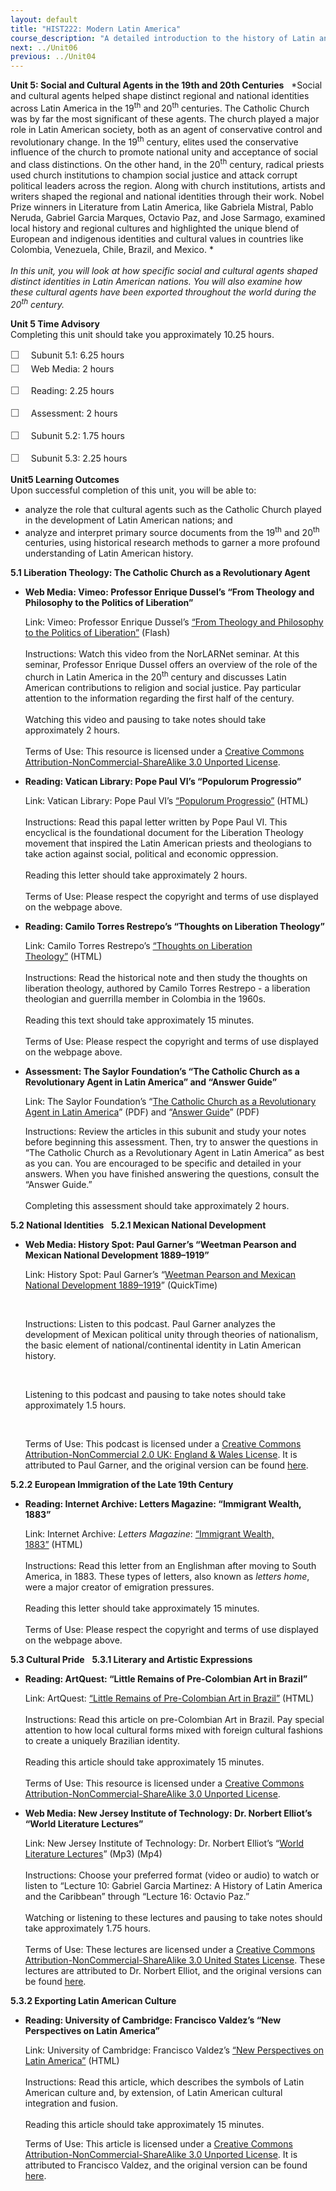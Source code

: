 ```yaml
---
layout: default
title: "HIST222: Modern Latin America"
course_description: "A detailed introduction to the history of Latin and South America from the 19th century to the present. Analyzes the region's independence movements and the creation of its modern nation-states."
next: ../Unit06
previous: ../Unit04
---
```

**Unit 5: Social and Cultural Agents in the 19th and 20th Centuries**
<span id="5"></span> 
*Social and cultural agents helped shape distinct regional and national
identities across Latin America in the 19<sup>th</sup> and
20<sup>th</sup> centuries. The Catholic Church was by far the most
significant of these agents. The church played a major role in Latin
American society, both as an agent of conservative control and
revolutionary change. In the 19<sup>th</sup> century, elites used the
conservative influence of the church to promote national unity and
acceptance of social and class distinctions. On the other hand, in the
20<sup>th</sup> century, radical priests used church institutions to
champion social justice and attack corrupt political leaders across the
region. Along with church institutions, artists and writers shaped the
regional and national identities through their work. Nobel Prize winners
in Literature from Latin America, like Gabriela Mistral, Pablo Neruda,
Gabriel Garcia Marques, Octavio Paz, and Jose Sarmago, examined local
history and regional cultures and highlighted the unique blend of
European and indigenous identities and cultural values in countries like
Colombia, Venezuela, Chile, Brazil, and Mexico. *  
    
 *In this unit, you will look at how specific social and cultural agents
shaped distinct identities in Latin American nations. You will also
examine how these cultural agents have been exported throughout the
world during the 20<sup>th</sup> century.*

**Unit 5 Time Advisory**  
Completing this unit should take you approximately 10.25 hours.  
  
 <span
style="color: rgb(85, 85, 85); font-family: 'Myriad Pro', 'Gill Sans', 'Gill Sans MT', Calibri, sans-serif; font-size: 16.363636016845703px; line-height: 21.81818199157715px;">☐
   </span>Subunit 5.1: 6.25 hours  
<span
style="color: rgb(85, 85, 85); font-family: 'Myriad Pro', 'Gill Sans', 'Gill Sans MT', Calibri, sans-serif; font-size: 16.363636016845703px; line-height: 21.81818199157715px;">☐
   </span>Web Media: 2 hours

<span
style="color: rgb(85, 85, 85); font-family: 'Myriad Pro', 'Gill Sans', 'Gill Sans MT', Calibri, sans-serif; font-size: 16.363636016845703px; line-height: 21.81818199157715px;">☐
   </span>Reading: 2.25 hours

<span
style="color: rgb(85, 85, 85); font-family: 'Myriad Pro', 'Gill Sans', 'Gill Sans MT', Calibri, sans-serif; font-size: 16.363636016845703px; line-height: 21.81818199157715px;">☐
   </span>Assessment: 2 hours

<span
style="color: rgb(85, 85, 85); font-family: 'Myriad Pro', 'Gill Sans', 'Gill Sans MT', Calibri, sans-serif; font-size: 16.363636016845703px; line-height: 21.81818199157715px;">☐
   </span>Subunit 5.2: 1.75 hours  
  
 <span
style="color: rgb(85, 85, 85); font-family: 'Myriad Pro', 'Gill Sans', 'Gill Sans MT', Calibri, sans-serif; font-size: 16.363636016845703px; line-height: 21.81818199157715px;">☐
   </span>Subunit 5.3: 2.25 hours

**Unit5 Learning Outcomes**  
Upon successful completion of this unit, you will be able to:
-   analyze the role that cultural agents such as the Catholic Church
    played in the development of Latin American nations; and
-   analyze and interpret primary source documents from the
    19<sup>th</sup> and 20<sup>th</sup> centuries, using historical
    research methods to garner a more profound understanding of Latin
    American history.

**5.1 Liberation Theology: The Catholic Church as a Revolutionary
Agent** <span id="5.1"></span> 
-   **Web Media: Vimeo: Professor Enrique Dussel’s “From Theology and
    Philosophy to the Politics of Liberation”**

    Link: Vimeo: Professor Enrique Dussel’s [“From Theology and
    Philosophy to the Politics of
    Liberation”](http://vimeo.com/40847247) (Flash)  
        
     Instructions: Watch this video from the NorLARNet seminar. At this
    seminar, Professor Enrique Dussel offers an overview of the role of
    the church in Latin America in the 20<sup>th</sup> century and
    discusses Latin American contributions to religion and social
    justice. Pay particular attention to the information regarding the
    first half of the century.   
        
     Watching this video and pausing to take notes should take
    approximately 2 hours.  
        
     Terms of Use: This resource is licensed under a [Creative Commons
    Attribution-NonCommercial-ShareAlike 3.0 Unported
    License](http://creativecommons.org/licenses/by-nc-sa/3.0/).

-   **Reading: Vatican Library: Pope Paul VI’s “Populorum Progressio”**

    Link: Vatican Library: Pope Paul VI’s [“Populorum
    Progressio”](http://www.vatican.va/holy_father/paul_vi/encyclicals/documents/hf_p-vi_enc_26031967_populorum_en.html) (HTML)  
        
     Instructions: Read this papal letter written by Pope Paul VI. This
    encyclical is the foundational document for the Liberation Theology
    movement that inspired the Latin American priests and theologians to
    take action against social, political and economic oppression.  
        
     Reading this letter should take approximately 2 hours.  
        
     Terms of Use: Please respect the copyright and terms of use
    displayed on the webpage above.

-   **Reading: Camilo Torres Restrepo’s “Thoughts on Liberation
    Theology”**

    Link: Camilo Torres Restrepo’s [“Thoughts on Liberation
    Theology”](http://faculty.chass.ncsu.edu/slatta/hi216/documents/torres.htm) (HTML)  
        
     Instructions: Read the historical note and then study the thoughts
    on liberation theology, authored by Camilo Torres Restrepo - a
    liberation theologian and guerrilla member in Colombia in the
    1960s.  
        
     Reading this text should take approximately 15 minutes.  
        
     Terms of Use: Please respect the copyright and terms of use
    displayed on the webpage above.

-   **Assessment: The Saylor Foundation’s “The Catholic Church as a
    Revolutionary Agent in Latin America” and “Answer Guide”**

    Link: The Saylor Foundation’s “[The Catholic Church as a
    Revolutionary Agent in Latin
    America](https://resources.saylor.org/wwwresources/archived/site/wp-content/uploads/2012/07/HIST222-Assessment-5.FINAL_.pdf)”
    (PDF) and “[Answer
    Guide](https://resources.saylor.org/wwwresources/archived/site/wp-content/uploads/2012/07/HIST222-Assessment-5-Answer-Guide.FINAL_.pdf)”
    (PDF)  
      
     Instructions: Review the articles in this subunit and study your
    notes before beginning this assessment. Then, try to answer the
    questions in “The Catholic Church as a Revolutionary Agent in Latin
    America” as best as you can. You are encouraged to be specific and
    detailed in your answers. When you have finished answering the
    questions, consult the “Answer Guide.”    
        
     Completing this assessment should take approximately 2 hours.

**5.2 National Identities** <span id="5.2"></span> 
**5.2.1 Mexican National Development** <span id="5.2.1"></span> 
-   **Web Media: History Spot: Paul Garner’s “Weetman Pearson and
    Mexican National Development 1889–1919”**

    Link: History Spot: Paul Garner’s “[Weetman Pearson and Mexican
    National Development
    1889–1919](http://historyspot.org.uk/podcasts/latin-american-history/weetman-pearson-and-mexican-national-development-1889-1919)”
    (QuickTime)

     

    Instructions: Listen to this podcast. Paul Garner analyzes the
    development of Mexican political unity through theories of
    nationalism, the basic element of national/continental identity in
    Latin American history.

     

    Listening to this podcast and pausing to take notes should take
    approximately 1.5 hours.

     

    Terms of Use: This podcast is licensed under a [Creative Commons
    Attribution-NonCommercial 2.0 UK: England & Wales
    License](http://creativecommons.org/licenses/by-nc/2.0/uk/). It is
    attributed to Paul Garner, and the original version can be found
    [here](http://historyspot.org.uk/podcasts/latin-american-history/weetman-pearson-and-mexican-national-development-1889-1919). 

**5.2.2 European Immigration of the Late 19th Century** <span
id="5.2.2"></span> 
-   **Reading: Internet Archive: Letters Magazine: “Immigrant Wealth,
    1883”**

    Link: Internet Archive: *Letters Magazine*: [“Immigrant Wealth,
    1883”](http://web.archive.org/web/19981203161408/http:/www.signature.pair.com/letters/archive/argentina.html) (HTML)  
        
     Instructions: Read this letter from an Englishman after moving to
    South America, in 1883. These types of letters, also known as
    *letters home*, were a major creator of emigration pressures.  
        
     Reading this letter should take approximately 15 minutes.  
        
     Terms of Use: Please respect the copyright and terms of use
    displayed on the webpage above.

**5.3 Cultural Pride** <span id="5.3"></span> 
**5.3.1 Literary and Artistic Expressions** <span id="5.3.1"></span> 
-   **Reading: ArtQuest: “Little Remains of Pre-Colombian Art in
    Brazil”**

    Link: ArtQuest: [“Little Remains of Pre-Colombian Art in
    Brazil”](http://www.artquest.org.uk/articles/view/history-of-art) (HTML)  
        
     Instructions: Read this article on pre-Colombian Art in Brazil. Pay
    special attention to how local cultural forms mixed with foreign
    cultural fashions to create a uniquely Brazilian identity.   
        
     Reading this article should take approximately 15 minutes.  
        
     Terms of Use: This resource is licensed under a [Creative Commons
    Attribution-NonCommercial-ShareAlike 3.0 Unported
    License](http://creativecommons.org/licenses/by-nc-sa/3.0/).

-   **Web Media: New Jersey Institute of Technology: Dr. Norbert
    Elliot’s “World Literature Lectures”**

    Link: New Jersey Institute of Technology: Dr. Norbert Elliot’s
    “[World Literature
    Lectures](http://ocw.njit.edu/csla/lit/lit-330-elliot/index.php)”
    (Mp3) (Mp4)  
        
     Instructions: Choose your preferred format (video or audio) to
    watch or listen to “Lecture 10: Gabriel Garcia Martinez: A History
    of Latin America and the Caribbean” through “Lecture 16: Octavio
    Paz.”  
        
     Watching or listening to these lectures and pausing to take notes
    should take approximately 1.75 hours.  
        
     Terms of Use: These lectures are licensed under a [Creative Commons
    Attribution-NonCommercial-ShareAlike 3.0 United States
    License](http://creativecommons.org/licenses/by-nc-sa/3.0/us/deed.en_US).
    These lectures are attributed to Dr. Norbert Elliot, and the
    original versions can be found
    [here](http://ocw.njit.edu/csla/lit/lit-330-elliot/index.php).

**5.3.2 Exporting Latin American Culture** <span id="5.3.2"></span> 
-   **Reading: University of Cambridge: Francisco Valdez’s “New
    Perspectives on Latin America”**

    Link: University of Cambridge: Francisco Valdez’s [“New Perspectives
    on Latin
    America”](http://www.cam.ac.uk/research/news/new-perspectives-on-latin-america) (HTML)  
        
     Instructions: Read this article, which describes the symbols of
    Latin American culture and, by extension, of Latin American cultural
    integration and fusion.   
        
     Reading this article should take approximately 15 minutes.  
      
     Terms of Use: This article is licensed under a [Creative Commons
    Attribution-NonCommercial-ShareAlike 3.0 Unported
    License](http://creativecommons.org/licenses/by-nc-sa/3.0/). It is
    attributed to Francisco Valdez, and the original version can be
    found
    [here](http://www.cam.ac.uk/research/news/new-perspectives-on-latin-america).


